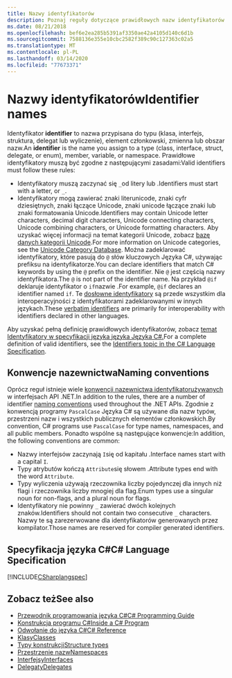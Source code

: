 ```yaml
---
title: Nazwy identyfikatorów
description: Poznaj reguły dotyczące prawidłowych nazw identyfikatorów w języku programowania Języka C#.
ms.date: 08/21/2018
ms.openlocfilehash: bef6e2ea285b5391af3350ae42a4105d140c6d1b
ms.sourcegitcommit: 7588136e355e10cbc2582f389c90c127363c02a5
ms.translationtype: MT
ms.contentlocale: pl-PL
ms.lasthandoff: 03/14/2020
ms.locfileid: "77673371"
---
```

# <a name="identifier-names"></a><span data-ttu-id="ee30d-103">Nazwy identyfikatorów</span><span class="sxs-lookup"><span data-stu-id="ee30d-103">Identifier names</span></span>

<span data-ttu-id="ee30d-104">Identyfikator **identifier** to nazwa przypisana do typu (klasa, interfejs, struktura, delegat lub wyliczenie), element członkowski, zmienna lub obszar nazw.</span><span class="sxs-lookup"><span data-stu-id="ee30d-104">An **identifier** is the name you assign to a type (class, interface, struct, delegate, or enum), member, variable, or namespace.</span></span> <span data-ttu-id="ee30d-105">Prawidłowe identyfikatory muszą być zgodne z następującymi zasadami:</span><span class="sxs-lookup"><span data-stu-id="ee30d-105">Valid identifiers must follow these rules:</span></span>

- <span data-ttu-id="ee30d-106">Identyfikatory muszą zaczynać się `_`od litery lub .</span><span class="sxs-lookup"><span data-stu-id="ee30d-106">Identifiers must start with a letter, or `_`.</span></span>
- <span data-ttu-id="ee30d-107">Identyfikatory mogą zawierać znaki literunicode, znaki cyfr dziesiętnych, znaki łączące Unicode, znaki unicode łączące znaki lub znaki formatowania Unicode.</span><span class="sxs-lookup"><span data-stu-id="ee30d-107">Identifiers may contain Unicode letter characters, decimal digit characters, Unicode connecting characters, Unicode combining characters, or Unicode formatting characters.</span></span> <span data-ttu-id="ee30d-108">Aby uzyskać więcej informacji na temat kategorii Unicode, zobacz [bazę danych kategorii Unicode](https://www.unicode.org/reports/tr44/).</span><span class="sxs-lookup"><span data-stu-id="ee30d-108">For more information on Unicode categories, see the [Unicode Category Database](https://www.unicode.org/reports/tr44/).</span></span>
<span data-ttu-id="ee30d-109">Można zadeklarować identyfikatory, które pasują do `@` słów kluczowych Języka C#, używając prefiksu na identyfikatorze.</span><span class="sxs-lookup"><span data-stu-id="ee30d-109">You can declare identifiers that match C# keywords by using the `@` prefix on the identifier.</span></span> <span data-ttu-id="ee30d-110">Nie `@` jest częścią nazwy identyfikatora.</span><span class="sxs-lookup"><span data-stu-id="ee30d-110">The `@` is not part of the identifier name.</span></span> <span data-ttu-id="ee30d-111">Na przykład `@if` deklaruje identyfikator o `if`nazwie .</span><span class="sxs-lookup"><span data-stu-id="ee30d-111">For example, `@if` declares an identifier named `if`.</span></span> <span data-ttu-id="ee30d-112">Te [dosłowne identyfikatory](../../language-reference/tokens/verbatim.md) są przede wszystkim dla interoperacyjności z identyfikatorami zadeklarowanymi w innych językach.</span><span class="sxs-lookup"><span data-stu-id="ee30d-112">These [verbatim identifiers](../../language-reference/tokens/verbatim.md) are primarily for interoperability with identifiers declared in other languages.</span></span>

<span data-ttu-id="ee30d-113">Aby uzyskać pełną definicję prawidłowych identyfikatorów, zobacz [temat Identyfikatory w specyfikacji języka języka Języka C#.](../../../../_csharplang/spec/lexical-structure.md#identifiers)</span><span class="sxs-lookup"><span data-stu-id="ee30d-113">For a complete definition of valid identifiers, see the [Identifiers topic in the C# Language Specification](../../../../_csharplang/spec/lexical-structure.md#identifiers).</span></span>

## <a name="naming-conventions"></a><span data-ttu-id="ee30d-114">Konwencje nazewnictwa</span><span class="sxs-lookup"><span data-stu-id="ee30d-114">Naming conventions</span></span>

<span data-ttu-id="ee30d-115">Oprócz reguł istnieje wiele [konwencji nazewnictwa identyfikatorużywanych](../../../standard/design-guidelines/naming-guidelines.md) w interfejsach API .NET.</span><span class="sxs-lookup"><span data-stu-id="ee30d-115">In addition to the rules, there are a number of identifier [naming conventions](../../../standard/design-guidelines/naming-guidelines.md) used throughout the .NET APIs.</span></span> <span data-ttu-id="ee30d-116">Zgodnie z konwencją programy `PascalCase` Języka C# są używane dla nazw typów, przestrzeni nazw i wszystkich publicznych elementów członkowskich.</span><span class="sxs-lookup"><span data-stu-id="ee30d-116">By convention, C# programs use `PascalCase` for type names, namespaces, and all public members.</span></span> <span data-ttu-id="ee30d-117">Ponadto wspólne są następujące konwencje:</span><span class="sxs-lookup"><span data-stu-id="ee30d-117">In addition, the following conventions are common:</span></span>

- <span data-ttu-id="ee30d-118">Nazwy interfejsów zaczynają `I`się od kapitału .</span><span class="sxs-lookup"><span data-stu-id="ee30d-118">Interface names start with a capital `I`.</span></span>
- <span data-ttu-id="ee30d-119">Typy atrybutów kończą `Attribute`się słowem .</span><span class="sxs-lookup"><span data-stu-id="ee30d-119">Attribute types end with the word `Attribute`.</span></span>
- <span data-ttu-id="ee30d-120">Typy wyliczenia używają rzeczownika liczby pojedynczej dla innych niż flagi i rzeczownika liczby mnogiej dla flag.</span><span class="sxs-lookup"><span data-stu-id="ee30d-120">Enum types use a singular noun for non-flags, and a plural noun for flags.</span></span>
- <span data-ttu-id="ee30d-121">Identyfikatory nie powinny `_` zawierać dwóch kolejnych znaków.</span><span class="sxs-lookup"><span data-stu-id="ee30d-121">Identifiers should not contain two consecutive `_` characters.</span></span> <span data-ttu-id="ee30d-122">Nazwy te są zarezerwowane dla identyfikatorów generowanych przez kompilator.</span><span class="sxs-lookup"><span data-stu-id="ee30d-122">Those names are reserved for compiler generated identifiers.</span></span>

## <a name="c-language-specification"></a><span data-ttu-id="ee30d-123">Specyfikacja języka C#</span><span class="sxs-lookup"><span data-stu-id="ee30d-123">C# Language Specification</span></span>

[!INCLUDE[CSharplangspec](~/includes/csharplangspec-md.md)]  
  
## <a name="see-also"></a><span data-ttu-id="ee30d-124">Zobacz też</span><span class="sxs-lookup"><span data-stu-id="ee30d-124">See also</span></span>

- [<span data-ttu-id="ee30d-125">Przewodnik programowania języka C#</span><span class="sxs-lookup"><span data-stu-id="ee30d-125">C# Programming Guide</span></span>](../index.md)
- [<span data-ttu-id="ee30d-126">Konstrukcja programu C#</span><span class="sxs-lookup"><span data-stu-id="ee30d-126">Inside a C# Program</span></span>](./index.md)
- [<span data-ttu-id="ee30d-127">Odwołanie do języka C#</span><span class="sxs-lookup"><span data-stu-id="ee30d-127">C# Reference</span></span>](../../language-reference/index.md)
- [<span data-ttu-id="ee30d-128">Klasy</span><span class="sxs-lookup"><span data-stu-id="ee30d-128">Classes</span></span>](../classes-and-structs/classes.md)
- [<span data-ttu-id="ee30d-129">Typy konstrukcji</span><span class="sxs-lookup"><span data-stu-id="ee30d-129">Structure types</span></span>](../../language-reference/builtin-types/struct.md)
- [<span data-ttu-id="ee30d-130">Przestrzenie nazw</span><span class="sxs-lookup"><span data-stu-id="ee30d-130">Namespaces</span></span>](../namespaces/index.md)
- [<span data-ttu-id="ee30d-131">Interfejsy</span><span class="sxs-lookup"><span data-stu-id="ee30d-131">Interfaces</span></span>](../interfaces/index.md)
- [<span data-ttu-id="ee30d-132">Delegaty</span><span class="sxs-lookup"><span data-stu-id="ee30d-132">Delegates</span></span>](../delegates/index.md)
